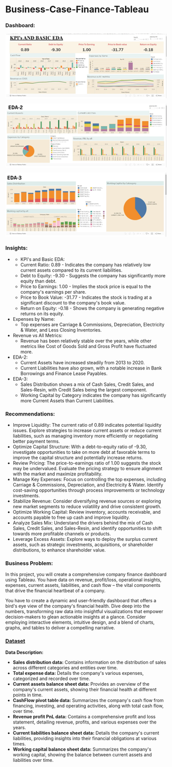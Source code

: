 # Business-Case-Finance-Tableau
### Dashboard:

![alt text](image.png)

![alt text](image-1.png)

![alt text](image-2.png)

### Insights: 
-   -   KPI's and Basic EDA:
    -   Current Ratio: 0.89 - Indicates the company has relatively low current assets compared to its current liabilities.
    -   Debt to Equity: -9.30 - Suggests the company has significantly more equity than debt.
    -   Price to Earnings: 1.00 - Implies the stock price is equal to the company's earnings per share.
    -   Price to Book Value: -31.77 - Indicates the stock is trading at a significant discount to the company's book value.
    -   Return on Equity: -0.18 - Shows the company is generating negative returns on its equity.
-   Expenses by Name:
    -   Top expenses are Carriage & Commissions, Depreciation, Electricity & Water, and Less Closing Inventories.
-   Revenue vs All Metrics:
    -   Revenue has been relatively stable over the years, while other metrics like Cost of Goods Sold and Gross Profit have fluctuated more.
-   EDA-2:
    -   Current Assets have increased steadily from 2013 to 2020.
    -   Current Liabilities have also grown, with a notable increase in Bank Borrowings and Finance Lease Payables.
-   EDA-3:
    -   Sales Distribution shows a mix of Cash Sales, Credit Sales, and Sales-Resin, with Credit Sales being the largest component.
    -   Working Capital by Category indicates the company has significantly more Current Assets than Current Liabilities.

### Recommendations:
-    Improve Liquidity: The current ratio of 0.89 indicates potential liquidity issues. Explore strategies to increase current assets or reduce current liabilities, such as managing inventory more efficiently or negotiating better payment terms.
-   Optimize Capital Structure: With a debt-to-equity ratio of -9.30, investigate opportunities to take on more debt at favorable terms to improve the capital structure and potentially increase returns.
-   Review Pricing: The price-to-earnings ratio of 1.00 suggests the stock may be undervalued. Evaluate the pricing strategy to ensure alignment with the market and maximize profitability.
-   Manage Key Expenses: Focus on controlling the top expenses, including Carriage & Commissions, Depreciation, and Electricity & Water. Identify cost-saving opportunities through process improvements or technology investments.
-   Stabilize Revenue: Consider diversifying revenue sources or exploring new market segments to reduce volatility and drive consistent growth.
-   Optimize Working Capital: Review inventory, accounts receivable, and accounts payable to free up cash and improve liquidity.
-   Analyze Sales Mix: Understand the drivers behind the mix of Cash Sales, Credit Sales, and Sales-Resin, and identify opportunities to shift towards more profitable channels or products.
-   Leverage Excess Assets: Explore ways to deploy the surplus current assets, such as strategic investments, acquisitions, or shareholder distributions, to enhance shareholder value.
 
### Business Problem:


In this project, you will create a comprehensive company finance dashboard using Tableau. You have data on revenue, profit/loss, operational insights, expenses, current assets, liabilities, and cash flow – the vital components that drive the financial heartbeat of a company.

You have to create a dynamic and user-friendly dashboard that offers a bird's eye view of the company's financial health. Dive deep into the numbers, transforming raw data into insightful visualizations that empower decision-makers to glean actionable insights at a glance. Consider employing interactive elements, intuitive design, and a blend of charts, graphs, and tables to deliver a compelling narrative.
  
### [Dataset]('https://github.com/AbhinavTalmale/Business-Case-Finance-Tableau/tree/main/Dataset')


**Data Description:**

-   **Sales distribution data:**  Contains information on the distribution of sales across different categories and entities over time.
-   **Total expense data:**  Details the company's various expenses, categorized and recorded over time.
-   **Current assets balance sheet data:**  Provides an overview of the company's current assets, showing their financial health at different points in time.
-   **CashFlow pivot table data:**  Summarizes the company's cash flow from financing, investing, and operating activities, along with total cash flow, over time.
-   **Revenue profit PnL data:**  Contains a comprehensive profit and loss statement, detailing revenue, profits, and various expenses over the years.
-   **Current liabilities balance sheet data:**  Details the company's current liabilities, providing insights into their financial obligations at various times.
-   **Working capital balance sheet data:**  Summarizes the company's working capital, showing the balance between current assets and liabilities over time.
